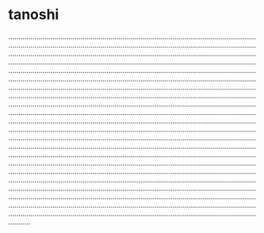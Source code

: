 # tanoshi

...................................................................................................................................................................................................................................................................................................................................................................................................................................................................................................................................................................................................................................................................................................................................................................................................................................................................................................................................................................................................................................................................................................................................................................................................................................................................................................................................................................................................................................................................................................................................................................................................................................................................................................................................................................................................................................................................................................................................................................................................................................................................................................................................................................................................................................................................................................................................................................................................................................................................................................................................................................................................................................................................................................................................................................................................................................................